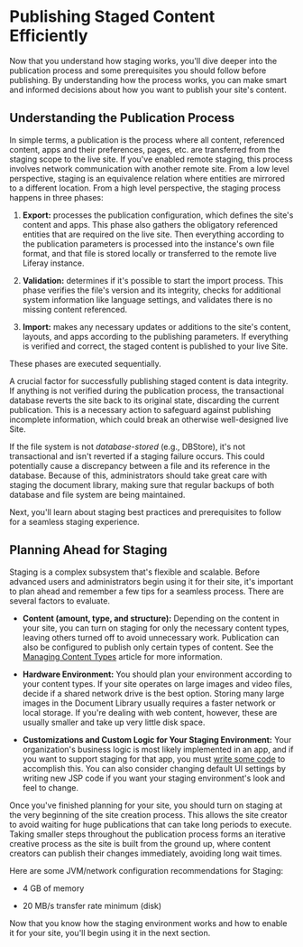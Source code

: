 # Publishing Staged Content Efficiently

Now that you understand how staging works, you'll dive deeper into the
publication process and some prerequisites you should follow before publishing.
By understanding how the process works, you can make smart and informed
decisions about how you want to publish your site's content.

## Understanding the Publication Process

In simple terms, a publication is the process where all content, referenced
content, apps and their preferences, pages, etc. are transferred from the
staging scope to the live site. If you've enabled remote staging, this process
involves network communication with another remote site. From a low level
perspective, staging is an equivalence relation where entities are mirrored to
a different location. From a high level perspective, the staging process happens
in three phases:

1.  **Export:** processes the publication configuration, which defines the
    site's content and apps. This phase also gathers the obligatory referenced
    entities that are required on the live site. Then everything according to
    the publication parameters is processed into the instance's own file format,
    and that file is stored locally or transferred to the remote live Liferay
    instance.

2.  **Validation:** determines if it's possible to start the import process.
    This phase verifies the file's version and its integrity, checks for
    additional system information like language settings, and validates there is
    no missing content referenced.

3.  **Import:** makes any necessary updates or additions to the site's content,
    layouts, and apps according to the publishing parameters. If everything is
    verified and correct, the staged content is published to your live Site.

These phases are executed sequentially.

A crucial factor for successfully publishing staged content is data integrity.
If anything is not verified during the publication process, the transactional
database reverts the site back to its original state, discarding the current
publication. This is a necessary action to safeguard against publishing
incomplete information, which could break an otherwise well-designed live Site.

If the file system is not *database-stored* (e.g., DBStore), it's not
transactional and isn't reverted if a staging failure occurs. This could
potentially cause a discrepancy between a file and its reference in the
database. Because of this, administrators should take great care with staging
the document library, making sure that regular backups of both database and file
system are being maintained.

Next, you'll learn about staging best practices and prerequisites to follow for
a seamless staging experience.

## Planning Ahead for Staging

Staging is a complex subsystem that's flexible and scalable. Before advanced
users and administrators begin using it for their site, it's important to plan
ahead and remember a few tips for a seamless process. There are several factors
to evaluate.

- **Content (amount, type, and structure):** Depending on the content in your
  site, you can turn on staging for only the necessary content types, leaving
  others turned off to avoid unnecessary work. Publication can also be
  configured to publish only certain types of content. See the 
  [Managing Content Types](/docs/7-2/user/-/knowledge_base/user/managing-content-types-in-staging)
  article for more information.

- **Hardware Environment:** You should plan your environment according to your
  content types. If your site operates on large images and video files, decide
  if a shared network drive is the best option. Storing many large images in the
  Document Library usually requires a faster network or local storage. If you're
  dealing with web content, however, these are usually smaller and take up very
  little disk space.

- **Customizations and Custom Logic for Your Staging Environment:** Your
  organization's business logic is most likely implemented in an app, and if you
  want to support staging for that app, you must 
  [write some code](/docs/7-2/frameworks/-/knowledge_base/frameworks/content-publication-management) 
  to accomplish this. You can also consider changing default UI settings by
  writing new JSP code if you want your staging environment's look and feel to
  change.

Once you've finished planning for your site, you should turn on staging at the
very beginning of the site creation process. This allows the site creator to
avoid waiting for huge publications that can take long periods to execute.
Taking smaller steps throughout the publication process forms an iterative
creative process as the site is built from the ground up, where content creators
can publish their changes immediately, avoiding long wait times.

Here are some JVM/network configuration recommendations for Staging:

- 4 GB of memory 

- 20 MB/s transfer rate minimum (disk)

Now that you know how the staging environment works and how to enable it for
your site, you'll begin using it in the next section.
